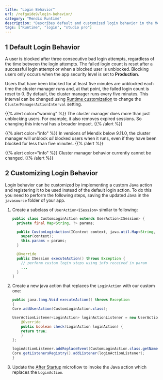 ```yaml
---
title: "Login Behavior"
url: /refguide9/login-behavior/
category: "Mendix Runtime"
description: "Describes default and customized login behavior in the Mendix Runtime."
tags: ["Runtime", "login", "studio pro"]
---
```


## 1 Default Login Behavior

A user is blocked after three consecutive bad login attempts, regardless of the time between the login attempts. The failed login count is reset after a successful login attempt or when a blocked user is unblocked. Blocking users only occurs when the app security level is set to **Production**.

Users that have been blocked for at least five minutes are unblocked each time the cluster manager runs and, at that point, the failed login count is reset to 0. By default, the cluster manager runs every five minutes. This interval can be changed using  [Runtime customization](/refguide9/custom-settings/) to change the `ClusterManagerActionInterval` setting.

{{% alert color="warning" %}}
The cluster manager does more than just unblocking users. For example, it also removes expired sessions. So changing this interval has a broader impact.
{{% /alert %}}

{{% alert color="info" %}}
In versions of Mendix below 9.11.0, the cluster manager will unblock *all* blocked users when it runs, even if they have been blocked for less than five minutes.
{{% /alert %}}

{{% alert color="info" %}}
Cluster manager behavior currently cannot be changed.
{{% /alert %}}

## 2 Customizing Login Behavior

Login behavior can be customized by implementing a custom Java action and registering it to be used instead of the default login action. To do this you need to perform the following steps, saving the updated Java in the `javasource` folder of your app.

1. Create a subclass of `UserAction<ISession>` similar to following:

    ```Java {linenos=false}
    public class CustomLoginAction extends UserAction<ISession> {
      private final Map<String, ?> params;

      public CustomLoginAction(IContext context, java.util.Map<String, ? extends Object> params) {
        super(context);
        this.params = params;
      }

      @Override
      public ISession executeAction() throws Exception {
        // perform custom login steps using info received in param
        ...
      }
    }
    ```

1. Create a new java action that replaces the `LoginAction` with our custom one:

    ```Java {linenos=false}
    public java.lang.Void executeAction() throws Exception
    {
    Core.addUserAction(CustomLoginAction.class);
    
    UserActionListener<LoginAction> loginActionListener = new UserActionListener<>(LoginAction.class) {
        @Override
        public boolean check(LoginAction loginAction) {
        return true;
        }
    };
    
    loginActionListener.addReplaceEvent(CustomLoginAction.class.getName());
    Core.getListenersRegistry().addListener(loginActionListener);
    }
    ```

1. Update the [After Startup](/refguide9/app-settings/#after-startup) microflow to invoke the Java action which replaces the `LoginAction`.
